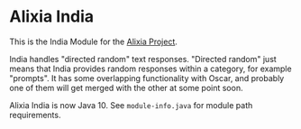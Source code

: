 # Alixia India

This is the India Module for the [Alixia Project](https://github.com/markhull/Alixia).

India handles "directed random" text responses. "Directed random" just means that India provides random responses within a category, for example "prompts". It has some overlapping functionality with Oscar, and probably one of them will get merged with the other at some point soon.

Alixia India is now Java 10. See `module-info.java` for module path requirements.
